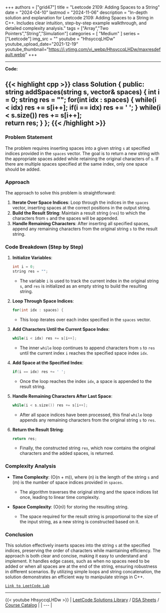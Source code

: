 
+++
authors = ["grid47"]
title = "Leetcode 2109: Adding Spaces to a String"
date = "2024-04-10"
lastmod = "2024-11-06"
description = "In-depth solution and explanation for Leetcode 2109: Adding Spaces to a String in C++. Includes clear intuition, step-by-step example walkthrough, and detailed complexity analysis."
tags = ["Array","Two Pointers","String","Simulation"]
categories = [
    "Medium"
]
series = ["Leetcode"]
img_src = ""
youtube = "HhsyccqLHDw"
youtube_upload_date="2021-12-19"
youtube_thumbnail="https://i.ytimg.com/vi_webp/HhsyccqLHDw/maxresdefault.webp"
+++



---
**Code:**

{{< highlight cpp >}}
class Solution {
public:
    string addSpaces(string s, vector<int>& spaces) {
        int i = 0;
        string res = "";
        for(int idx : spaces) {
            while(i < idx) res += s[i++];
            if(i == idx) res += ' ';
        }
        while(i < s.size()) res += s[i++];        
        return res;
    }
};
{{< /highlight >}}
---

### Problem Statement

The problem requires inserting spaces into a given string `s` at specified indices provided in the `spaces` vector. The goal is to return a new string with the appropriate spaces added while retaining the original characters of `s`. If there are multiple spaces specified at the same index, only one space should be added.

### Approach

The approach to solve this problem is straightforward:

1. **Iterate Over Space Indices**: Loop through the indices in the `spaces` vector, inserting spaces at the correct positions in the output string.
2. **Build the Result String**: Maintain a result string (`res`) to which the characters from `s` and the spaces will be appended.
3. **Handle Remaining Characters**: After inserting all specified spaces, append any remaining characters from the original string `s` to the result string.

### Code Breakdown (Step by Step)

1. **Initialize Variables**:
   ```cpp
   int i = 0;
   string res = "";
   ```
   - The variable `i` is used to track the current index in the original string `s`, and `res` is initialized as an empty string to build the resulting string.

2. **Loop Through Space Indices**:
   ```cpp
   for(int idx : spaces) {
   ```
   - This loop iterates over each index specified in the `spaces` vector.

3. **Add Characters Until the Current Space Index**:
   ```cpp
   while(i < idx) res += s[i++];
   ```
   - The inner `while` loop continues to append characters from `s` to `res` until the current index `i` reaches the specified space index `idx`.

4. **Add Space at the Specified Index**:
   ```cpp
   if(i == idx) res += ' ';
   ```
   - Once the loop reaches the index `idx`, a space is appended to the result string.

5. **Handle Remaining Characters After Last Space**:
   ```cpp
   while(i < s.size()) res += s[i++];
   ```
   - After all space indices have been processed, this final `while` loop appends any remaining characters from the original string `s` to `res`.

6. **Return the Result String**:
   ```cpp
   return res;
   ```
   - Finally, the constructed string `res`, which now contains the original characters and the added spaces, is returned.

### Complexity Analysis

- **Time Complexity**: \(O(n + m)\), where \(n\) is the length of the string `s` and \(m\) is the number of space indices provided in `spaces`.
  - The algorithm traverses the original string and the space indices list once, leading to linear time complexity.

- **Space Complexity**: \(O(n)\) for storing the resulting string.
  - The space required for the result string is proportional to the size of the input string, as a new string is constructed based on it.

### Conclusion

This solution effectively inserts spaces into the string `s` at the specified indices, preserving the order of characters while maintaining efficiency. The approach is both clear and concise, making it easy to understand and implement. It handles edge cases, such as when no spaces need to be added or when all spaces are at the end of the string, ensuring robustness in different scenarios. By utilizing simple loops and string concatenation, the solution demonstrates an efficient way to manipulate strings in C++.

[`Link to LeetCode Lab`](https://leetcode.com/problems/adding-spaces-to-a-string/description/)

---
{{< youtube HhsyccqLHDw >}}
| [LeetCode Solutions Library](https://grid47.xyz/leetcode/) / [DSA Sheets](https://grid47.xyz/sheets/) / [Course Catalog](https://grid47.xyz/courses/) |
| --- |
